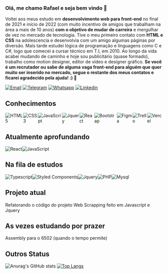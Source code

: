### Olá, me chamo Rafael e seja bem vindo 👋

Voltei aos meus estudo em <strong>desenvolvimento web para front-end</strong> no final de 2021 e início de 2022 (com muito incentivo de amigos que trabalham na área a mais de 10 anos) <strong>com o objetivo de mudar de carreira</strong> e mergulhar de vez no mercado de tecnologia. Tive o meu primeiro contato com <strong>HTML e CSS</strong> na adolescencia e desenvolvia com um amigo algumas páginas por diversão. Mais tarde estudei lógica de programação e linguagens como C e C#, logo que comecei a cursar técnico em T.I, em 2010. Ao longo da vida acabei mudando de caminho e hoje sou publicitário (quase formado), trabalho como motion designer, editor de vídeo e designer gráfico. <strong>Se você é um recrutador ou sabe de alguma vaga front-end para alguém que quer muito ser inserido no mercado, segue o restante dos meus contatos e ficarei agradecido pela ajuda! :) 🚀</strong>

[![Email](https://img.shields.io/badge/Gmail-D14836?style=for-the-badge&logo=gmail&logoColor=white)](mailto:rafael.vasques.pereira@gmail.com)
[![Telegram](https://img.shields.io/badge/Telegram-2CA5E0?style=for-the-badge&logo=telegram&logoColor=white)](https://telegram.me/RafaVPereira86)
[![Whatsapp](https://img.shields.io/badge/WhatsApp-25D366?style=for-the-badge&logo=whatsapp&logoColor=white)](https://wa.me/5551992817059)
[![Linkedin](https://img.shields.io/badge/LinkedIn-0077B5?style=for-the-badge&logo=linkedin&logoColor=white)](https://www.linkedin.com/in/rafael-vasques-pereira/)

## Conhecimentos
<div style="display: flex">
  <img alt="HTML5" src="https://img.shields.io/badge/HTML-239120?style=for-the-badge&logo=html5&logoColor=white"/>
  <img alt="CSS3" src="https://img.shields.io/badge/CSS-239120?&style=for-the-badge&logo=css3&logoColor=white"/>
  <img alt="JavaScript" src="https://img.shields.io/badge/JavaScript-F7DF1E?style=for-the-badge&logo=javascript&logoColor=black"/>
  <img alt="Jquery" src="https://img.shields.io/badge/jQuery-0769AD?style=for-the-badge&logo=jquery&logoColor=white"/>
  <img alt="React" src="https://img.shields.io/badge/React-20232A?style=for-the-badge&logo=react&logoColor=61DAFB"/>
  <img alt="Bootstrap" src="https://img.shields.io/badge/Bootstrap-563D7C?style=for-the-badge&logo=bootstrap&logoColor=white"/>
  <img alt="Figma" src="https://img.shields.io/badge/Figma-F24E1E?style=for-the-badge&logo=figma&logoColor=white"/>
  <img alt="Trello" src="https://img.shields.io/badge/Trello-0052CC?style=for-the-badge&logo=trello&logoColor=white"/>
  <img alt="Vercel" src="https://img.shields.io/badge/Vercel-000000?style=for-the-badge&logo=vercel&logoColor=white"/>
</div>

## Atualmente aprofundando
<div style="display: flex">
  <img alt="React" src="https://img.shields.io/badge/React-20232A?style=for-the-badge&logo=react&logoColor=61DAFB"/>
  <img alt="JavaScript" src="https://img.shields.io/badge/JavaScript-F7DF1E?style=for-the-badge&logo=javascript&logoColor=black"/>
</div>

## Na fila de estudos
<div style="display: flex">
  <img alt="Typescript" src="https://img.shields.io/badge/TypeScript-007ACC?style=for-the-badge&logo=typescript&logoColor=white"/>
  <img alt="Styled Components" src="https://img.shields.io/badge/styled--components-DB7093?style=for-the-badge&logo=styled-components&logoColor=white"/>
  <img alt="Jquery" src="https://img.shields.io/badge/jQuery-0769AD?style=for-the-badge&logo=jquery&logoColor=white"/>
  <img alt="PHP" src="https://img.shields.io/badge/PHP-777BB4?style=for-the-badge&logo=php&logoColor=white"/>
  <img alt="Mysql" src="https://img.shields.io/badge/MySQL-00000F?style=for-the-badge&logo=mysql&logoColor=white"/>
</div>

## Projeto atual
<div style="display: flex">
  Refatorando o código do projeto Web Scrapping feito em Javascript e Jquery
</div>

## As vezes estudando por prazer
<div style="display: flex">
  Assembly para o 6502 (quando o tempo permite)
</div>

## Outros Status
![Anurag's GitHub stats](https://github-readme-stats.vercel.app/api?username=RafaelVasques&show_icons=true&theme=dark)
[![Top Langs](https://github-readme-stats.vercel.app/api/top-langs/?username=anuraghazra&layout=compact)](https://github.com/anuraghazra/github-readme-stats)
